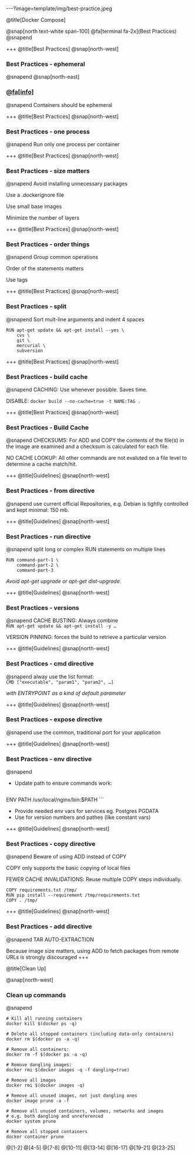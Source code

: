 ---?image=template/img/best-practice.jpeg

@title[Docker Compose]

@snap[north text-white span-100]
@fa[terminal fa-2x](Best Practices)
@snapend

+++
@title[Best Practices]
@snap[north-west]
### Best Practices - ephemeral
@snapend
@snap[north-east]
### [@fa[info]](https://docs.docker.com/engine/userguide/eng-image/dockerfile_best-practices)
@snapend
Containers should be ephemeral


+++
@title[Best Practices]
@snap[north-west]
### Best Practices - one process
@snapend
Run only one process per container


+++
@title[Best Practices]
@snap[north-west]
### Best Practices - size matters
@snapend
Avoid installing unnecessary packages

Use a .dockerignore file

Use small base images

Minimize the number of layers


+++
@title[Best Practices]
@snap[north-west]
### Best Practices - order things
@snapend
Group common operations

Order of the statements matters

Use tags


+++
@title[Best Practices]
@snap[north-west]
### Best Practices - split
@snapend
Sort mult-line arguments and indent 4 spaces
```
RUN apt-get update && apt-get install --yes \
    cvs \
    git \
    mercurial \
    subversion
```


+++
@title[Best Practices]
@snap[north-west]
### Best Practices - build cache
@snapend
CACHING: Use whenever possible. Saves time.

DISABLE: ```docker build --no-cache=true -t NAME:TAG .```


+++
@title[Best Practices]
@snap[north-west]
### Best Practices - Build Cache
@snapend
CHECKSUMS: For ADD and COPY the contents of the file(s) in the image are examined and a checksum is calculated for each file.

NO CACHE LOOKUP: All other commands are not evaluted on a file level to determine a cache match/hit.


+++
@title[Guidelines]
@snap[north-west]
### Best Practices - from directive
@snapend
use current official Repositories,
e.g. Debian is tightly controlled and kept minimal: 150 mb.



+++
@title[Guidelines]
@snap[north-west]
### Best Practices - run directive
@snapend
split long or complex RUN statements on multiple lines
```
RUN command-part-1 \
    command-part-2 \
    command-part-3
```

_Avoid apt-get upgrade or apt-get dist-upgrade._


+++
@title[Guidelines]
@snap[north-west]
### Best Practices - versions
@snapend
CACHE BUSTING: Always combine </br>`RUN apt-get update && apt-get install -y …`

VERSION PINNING: forces the build to retrieve a particular version



+++
@title[Guidelines]
@snap[north-west]
### Best Practices - cmd directive
@snapend
alway use the list format:</br>
`CMD ["executable", "param1", "param2", …]`

_with ENTRYPOINT as a kind of default parameter_


+++
@title[Guidelines]
@snap[north-west]
### Best Practices - expose directive
@snapend
use the common, traditional port for your application

+++
@title[Guidelines]
@snap[north-west]
### Best Practices - env directive
@snapend
- Update path to ensure commands work:
    ```
ENV PATH /usr/local/nginx/bin:$PATH
    ```
- Provide needed env vars for services eg. Postgres PGDATA
- Use for version numbers and pathes (like constant vars)



+++
@title[Guidelines]
@snap[north-west]
### Best Practices - copy directive
@snapend
Beware of using ADD instead of COPY

COPY only supports the basic copying of local files

FEWER CACHE INVALIDATIONS: Reuse multiple COPY steps individually.

```
COPY requirements.txt /tmp/
RUN pip install --requirement /tmp/requirements.txt
COPY . /tmp/
```


+++
@title[Guidelines]
@snap[north-west]
### Best Practices - add directive
@snapend
TAR AUTO-EXTRACTION

Because image size matters, using ADD to fetch packages from remote URLs is strongly discouraged
+++

@title[Clean Up]

@snap[north-west]
### Clean up commands
@snapend

```
# Kill all running containers
docker kill $(docker ps -q)

# Delete all stopped containers (including data-only containers)
docker rm $(docker ps -a -q)

# Remove all containers:
docker rm -f $(docker ps -a -q)

# Remove dangling images:
docker rmi $(docker images -q -f dangling=true)

# Remove all images
docker rmi $(docker images -q)

# Remove all unused images, not just dangling ones
docker image prune -a -f

# Remove all unused containers, volumes, networks and images
# e.g. both dangling and unreferenced
docker system prune

# Remove all stopped containers
docker container prune
```
@[1-2]
@[4-5]
@[7-8]
@[10-11]
@[13-14]
@[16-17]
@[19-21]
@[23-25]
